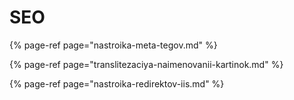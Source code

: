 # SEO

{% page-ref page="nastroika-meta-tegov.md" %}

{% page-ref page="translitezaciya-naimenovanii-kartinok.md" %}

{% page-ref page="nastroika-redirektov-iis.md" %}



